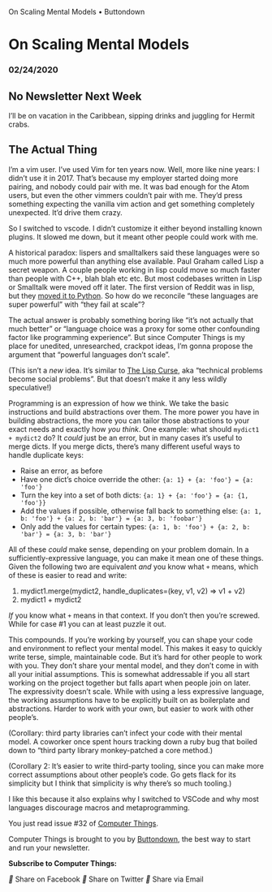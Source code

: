 On Scaling Mental Models • Buttondown

#  On Scaling Mental Models

### 02/24/2020

## No Newsletter Next Week

I’ll be on vacation in the Caribbean, sipping drinks and juggling for Hermit crabs.

## The Actual Thing

I’m a vim user. I’ve used Vim for ten years now. Well, more like nine years: I didn’t use it in 2017. That’s because my employer started doing more pairing, and nobody could pair with me. It was bad enough for the Atom users, but even the other vimmers couldn’t pair with me. They’d press something expecting the vanilla vim action and get something completely unexpected. It’d drive them crazy.

So I switched to vscode. I didn’t customize it either beyond installing known plugins. It slowed me down, but it meant other people could work with me.

A historical paradox: lispers and smalltalkers said these languages were so much more powerful than anything else available. Paul Graham called Lisp a secret weapon. A couple people working in lisp could move so much faster than people with C++, blah blah etc etc. But most codebases written in Lisp or Smalltalk were moved off it later. The first version of Reddit was in lisp, but they [moved it to Python](https://redditblog.com/2005/12/05/on-lisp/?utm_source=hillelwayne&utm_medium=email&utm_campaign=on-scaling-mental-models). So how do we reconcile “these languages are super powerful” with “they fail at scale”?

The actual answer is probably something boring like “it’s not actually that much better” or “language choice was a proxy for some other confounding factor like programming experience”. But since Computer Things is my place for unedited, unresearched, crackpot ideas, I’m gonna propose the argument that “powerful languages don’t scale”.

(This isn’t a *new* idea. It’s similar to [The Lisp Curse](http://winestockwebdesign.com/Essays/Lisp_Curse.html?utm_source=hillelwayne&utm_medium=email&utm_campaign=on-scaling-mental-models), aka “technical problems become social problems”. But that doesn’t make it any less wildly speculative!)

Programming is an expression of how we think. We take the basic instructions and build abstractions over them. The more power you have in building abstractions, the more you can tailor those abstractions to your exact needs and exactly how *you think*. One example: what should `mydict1 + mydict2` do? It *could* just be an error, but in many cases it’s useful to merge dicts. If you merge dicts, there’s many different useful ways to handle duplicate keys:

- Raise an error, as before
- Have one dict’s choice override the other: `{a: 1} + {a: 'foo'} = {a: 'foo'}`
- Turn the key into a set of both dicts: `{a: 1} + {a: 'foo'} = {a: {1, 'foo'}}`
- Add the values if possible, otherwise fall back to something else: `{a: 1, b: 'foo'} + {a: 2, b: 'bar'} = {a: 3, b: 'foobar'}`
- Only add the values for certain types: `{a: 1, b: 'foo'} + {a: 2, b: 'bar'} = {a: 3, b: 'bar'}`

All of these *could* make sense, depending on your problem domain. In a sufficiently-expressive language, you can make it mean one of these things. Given the following two are equivalent *and* you know what `+` means, which of these is easier to read and write:

1. mydict1.merge(mydict2, handle_duplicates=(key, v1, v2) => v1 + v2)
2. mydict1 + mydict2

*If* you know what `+` means in that context. If you don’t then you’re screwed. While for case #1 you can at least puzzle it out.

This compounds. If you’re working by yourself, you can shape your code and environment to reflect your mental model. This makes it easy to quickly write terse, simple, maintainable code. But it’s hard for other people to work with you. They don’t share your mental model, and they don’t come in with all your initial assumptions. This is somewhat addressable if you all start working on the project together but falls apart when people join on later. The expressivity doesn’t scale. While with using a less expressive language, the working assumptions have to be explicitly built on as boilerplate and abstractions. Harder to work with your own, but easier to work with other people’s.

(Corollary: third party libraries can’t infect your code with their mental model. A coworker once spent hours tracking down a ruby bug that boiled down to “third party library monkey-patched a core method.)

(Corollary 2: It’s easier to write third-party tooling, since you can make more correct assumptions about other people’s code. Go gets flack for its simplicity but I think that simplicity is why there’s so much tooling.)

I like this because it also explains why I switched to VSCode and why most languages discourage macros and metaprogramming.

You just read issue #32 of [Computer Things](https://buttondown.email/hillelwayne).

Computer Things is brought to you by [Buttondown](https://buttondown.email/), the best way to start and run your newsletter.

**Subscribe to Computer Things:**

** Share on Facebook   ** Share on Twitter   ** Share via Email